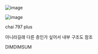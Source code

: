 ![image](https://github.com/user-attachments/assets/c13753e4-56c6-4d6f-adc4-7e7ef242f24c)

![image](https://github.com/user-attachments/assets/e49e508c-9a6f-4c76-9783-95780d506504)

chai 797 plus 

아니라길래 다른 층인가 싶어서 내부 구조도 참조 

DIMDIMSUM
